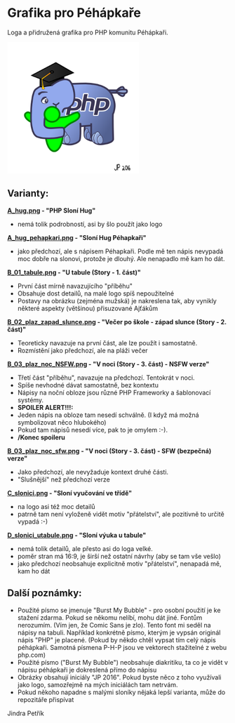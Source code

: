Grafika pro Péhápkaře 
================
Loga a přidružená grafika pro PHP komunitu Péhápkaři.

<img src="rendered/A/A_hug.png" width="300">

Varianty:
----------------

**[A_hug.png] - "PHP Sloní Hug"**
  - nemá tolik podrobností, asi by šlo použít jako logo
  
**[A_hug_pehapkari.png] - "Sloní Hug Péhapkaři"**
  - jako předchozí, ale s nápisem Péhapkaři. Podle mě ten nápis nevypadá moc dobře na slonovi, protože je dlouhý. Ale nenapadlo mě kam ho dát.
    
**[B_01_tabule.png] -  "U tabule (Story - 1. část)"**
  - První část mírně navazujícího "příběhu"
  - Obsahuje dost detailů, na malé logo spíš nepoužitelné
  - Postavy na obrázku (zejména mužská) je nakreslena tak, aby vynikly některé aspekty (většinou) přisuzované Ajťákům
  
**[B_02_plaz_zapad_slunce.png] - "Večer po škole - západ slunce (Story - 2. část)"**
  - Teoreticky navazuje na první část, ale lze použít i samostatně.
  - Rozmístění jako předchozí, ale na pláži večer
  
**[B_03_plaz_noc_NSFW.png] - "V noci (Story - 3. část) - NSFW verze"**
  - Třetí část "příběhu", navazuje na předchozí. Tentokrát v noci.
  - Spíše nevhodné dávat samostatně, bez kontextu
  - Nápisy na noční obloze jsou různé PHP Frameworky a šablonovací systémy.
  - **SPOILER ALERT!!!:**
  - Jeden nápis na obloze tam nesedí schválně. (I když má možná symbolizovat něco hlubokého)
  - Pokud tam nápisů nesedí více, pak to je omylem :-).
  - **/Konec spoileru**
  
**[B_03_plaz_noc_sfw.png] - "V noci (Story - 3. část) - SFW (bezpečná) verze"**
  - Jako předchozí, ale nevyžaduje kontext druhé části.  
  - "Slušnější" než předchozí verze
  
**[C_slonici.png] - "Sloní vyučování ve třídě"**
  - na logo asi též moc detailů
  - patrně tam není vyloženě vidět motiv "přátelství", ale pozitivně to určitě vypadá :-)
      
**[D_slonici_utabule.png] - "Sloní výuka u tabule"**
  - nemá tolik detailů, ale přesto asi do loga velké.
  - poměr stran má 16:9, je širší než ostatní návrhy (aby se tam vše vešlo)
  - jako předchozí neobsahuje explicitně motiv "přátelství", nenapadá mě, kam ho dát    
  
  
Další poznámky:
----------------

- Použité písmo se jmenuje "Burst My Bubble" - pro osobní použití je ke stažení zdarma.
 Pokud se někomu nelíbí, mohu dát jiné. Fontům nerozumím.
 (Vím jen, že Comic Sans je zlo). Tento font mi seděl na nápisy na tabuli.
 Například konkrétně písmo, kterým je vypsán originál nápis "PHP" je placené.
 (Pokud by někdo chtěl vypsat tím celý nápis péhápkaři. Samotná písmena P-H-P
 jsou ve vektorech stažitelné z webu php.com)
- Použité písmo ("Burst My Bubble") neobsahuje diakritiku, ta co je vidět
 v nápisu péhápkaři je dokreslená přímo do nápisu 
- Obrázky obsahují iniciály "JP 2016". Pokud byste něco z toho využívali
 jako logo, samozřejmě na mých iniciálách tam netrvám.
- Pokud někoho napadne s malými sloníky nějaká lepší varianta,
 může do repozitáře přispívat 
 
 Jindra Petřík
 
 [A_hug.png]: rendered/A/A_hug.png
 [A_hug_pehapkari.png]: rendered/A/A_hug_pehapkari.png
 [B_01_tabule.png]: rendered/B/B_01_tabule.png
 [B_02_plaz_zapad_slunce.png]: rendered/B/B_02_plaz_zapad_slunce.png
 [B_03_plaz_noc_NSFW.png]: rendered/B/B_03_plaz_noc_NSFW.png
 [B_03_plaz_noc_sfw.png]: rendered/B/B_03_plaz_noc_sfw.png
 [C_slonici.png]: rendered/C_slonici.png
 [D_slonici_utabule.png]: rendered/D_slonici_utabule.png
